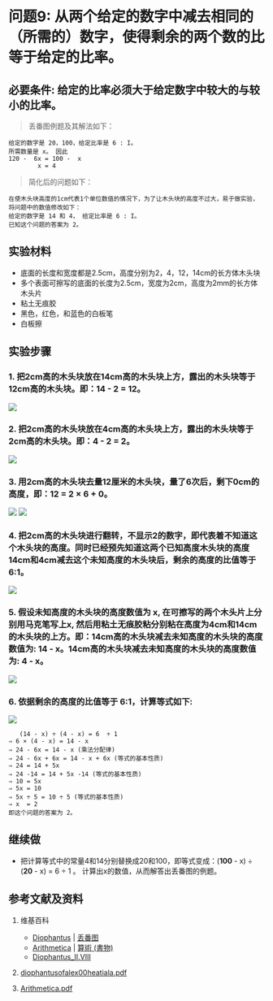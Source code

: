 # 问题9: 从两个给定的数字中减去相同的（所需的）数字，使得剩余的两个数的比等于给定的比率。

## 必要条件: 给定的比率必须大于给定数字中较大的与较小的比率。

> 丢番图例题及其解法如下：
>  
	给定的数字是 20，100，给定比率是 6 : I。
	所需数量是 x。 因此
	120 -  6x = 100 -  x
            x = 4

> 简化后的问题如下：
>  
	在使木头块高度的1cm代表1个单位数值的情况下，为了让木头块的高度不过大，易于做实验，将问题中的数值修改如下：
	给定的数字是 14 和 4， 给定比率是 6 : I。
	已知这个问题的答案为 2。

## 实验材料

- 底面的长度和宽度都是2.5cm，高度分别为2，4，12，14cm的长方体木头块
- 多个表面可擦写的底面的长度为2.5cm，宽度为2cm，高度为2mm的长方体木头片
- 粘土无痕胶
- 黑色，红色，和蓝色的白板笔
- 白板擦

## 实验步骤

### 1. 把2cm高的木头块放在14cm高的木头块上方，露出的木头块等于12cm高的木头块。即：14 - 2 = 12。
![](/images/函数和极限/丢番图的《算术》中典型的推演实验/卷1/问题9/1a1.jpg)

### 2. 把2cm高的木头块放在4cm高的木头块上方，露出的木头块等于2cm高的木头块。即：4 - 2 = 2。
![](/images/函数和极限/丢番图的《算术》中典型的推演实验/卷1/问题9/1a2.jpg)

### 3. 用2cm高的木头块去量12厘米的木头块，量了6次后，剩下0cm的高度，即：12 = 2 × 6 + 0。
![](/images/函数和极限/丢番图的《算术》中典型的推演实验/卷1/问题9/1a3_1.jpg)
![](/images/函数和极限/丢番图的《算术》中典型的推演实验/卷1/问题9/1a3_2.jpg)

### 4. 把2cm高的木头块进行翻转，不显示2的数字，即代表着不知道这个木头块的高度。同时已经预先知道这两个已知高度木头块的高度14cm和4cm减去这个未知高度的木头块后，剩余的高度的比值等于 6:1。
![](/images/函数和极限/丢番图的《算术》中典型的推演实验/卷1/问题9/1a4.jpg)

### 5. 假设未知高度的木头块的高度数值为 x, 在可擦写的两个木头片上分别用马克笔写上x, 然后用粘土无痕胶粘分别粘在高度为4cm和14cm的木头块的上方。即：14cm高的木头块减去未知高度的木头块的高度数值为: 14 - x。14cm高的木头块减去未知高度的木头块的高度数值为: 4 - x。
![](/images/函数和极限/丢番图的《算术》中典型的推演实验/卷1/问题9/1a5.jpg)

### 6. 依据剩余的高度的比值等于 6:1，计算等式如下: 
![](/images/函数和极限/丢番图的《算术》中典型的推演实验/卷1/问题9/1a6.jpg)

	   (14 - x) ÷ (4 - x) = 6  ÷ 1 
	⇒ 6 × (4 - x) = 14 - x
	⇒ 24 - 6x = 14 - x (乘法分配律)
	⇒ 24 - 6x + 6x = 14 - x + 6x (等式的基本性质)
	⇒ 24 = 14 + 5x
	⇒ 24 -14 = 14 + 5x -14 (等式的基本性质)
	⇒ 10 = 5x
	⇒ 5x = 10
	⇒ 5x ÷ 5 = 10 ÷ 5 (等式的基本性质)
	⇒ x  = 2
	即这个问题的答案为 2。

## 继续做

- 把计算等式中的常量4和14分别替换成20和100，即等式变成：(**100** - x) ÷ (**20** - x) = 6  ÷ 1 。 计算出x的数值，从而解答出丢番图的例题。

## 参考文献及资料

1. 维基百科
	- [Diophantus](https://en.wikipedia.org/wiki/Diophantus) | [丢番图](https://zh.wikipedia.org/wiki/丢番图) 
	- [Arithmetica](https://en.wikipedia.org/wiki/Arithmetica) | [算術 (書物)](https://ja.wikipedia.org/wiki/%E7%AE%97%E8%A1%93_(%E6%9B%B8%E7%89%A9)) 
	- [Diophantus_II.VIII](https://en.wikipedia.org/wiki/Diophantus_II.VIII) 

2. [diophantusofalex00heatiala.pdf](https://archive.org/download/diophantusofalex00heatiala/diophantusofalex00heatiala.pdf) 
3. [Arithmetica.pdf](https://staff.um.edu.mt/jmus1/Diophantus.pdf) 



